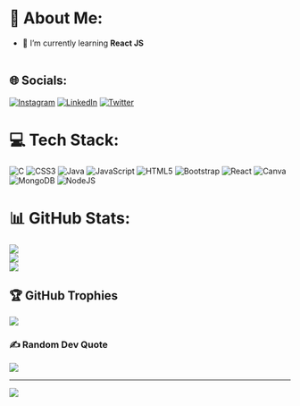 # 💫 About Me:
- 🌱 I’m currently learning **React JS**<br><br>


## 🌐 Socials:
[![Instagram](https://img.shields.io/badge/Instagram-%23E4405F.svg?logo=Instagram&logoColor=white)](https://instagram.com/iampriyanshu29) [![LinkedIn](https://img.shields.io/badge/LinkedIn-%230077B5.svg?logo=linkedin&logoColor=white)](https://linkedin.com/in/iampriyanshu29) [![Twitter](https://img.shields.io/badge/Twitter-%231DA1F2.svg?logo=Twitter&logoColor=white)](https://twitter.com/iampriyanshu29) 

# 💻 Tech Stack:
![C](https://img.shields.io/badge/c-%2300599C.svg?style=plastic&logo=c&logoColor=white) ![CSS3](https://img.shields.io/badge/css3-%231572B6.svg?style=plastic&logo=css3&logoColor=white) ![Java](https://img.shields.io/badge/java-%23ED8B00.svg?style=plastic&logo=java&logoColor=white) ![JavaScript](https://img.shields.io/badge/javascript-%23323330.svg?style=plastic&logo=javascript&logoColor=%23F7DF1E) ![HTML5](https://img.shields.io/badge/html5-%23E34F26.svg?style=plastic&logo=html5&logoColor=white) ![Bootstrap](https://img.shields.io/badge/bootstrap-%23563D7C.svg?style=plastic&logo=bootstrap&logoColor=white) ![React](https://img.shields.io/badge/react-%2320232a.svg?style=plastic&logo=react&logoColor=%2361DAFB) ![Canva](https://img.shields.io/badge/Canva-%2300C4CC.svg?style=plastic&logo=Canva&logoColor=white) ![MongoDB](https://img.shields.io/badge/MongoDB-%234ea94b.svg?style=plastic&logo=mongodb&logoColor=white) ![NodeJS](https://img.shields.io/badge/node.js-6DA55F?style=plastic&logo=node.js&logoColor=white)
# 📊 GitHub Stats:
![](https://github-readme-stats.vercel.app/api?username=iampriyanshu29&theme=dark&hide_border=false&include_all_commits=true&count_private=false)<br/>
![](https://github-readme-streak-stats.herokuapp.com/?user=iampriyanshu29&theme=dark&hide_border=false)<br/>
![](https://github-readme-stats.vercel.app/api/top-langs/?username=iampriyanshu29&theme=dark&hide_border=false&include_all_commits=true&count_private=false&layout=compact)

## 🏆 GitHub Trophies
![](https://github-profile-trophy.vercel.app/?username=iampriyanshu29&theme=onedark&no-frame=false&no-bg=true&margin-w=4)

### ✍️ Random Dev Quote
![](https://quotes-github-readme.vercel.app/api?type=horizontal&theme=dark)

---
[![](https://visitcount.itsvg.in/api?id=iampriyanshu29&icon=5&color=12)](https://visitcount.itsvg.in)

<!-- Proudly created with GPRM ( https://gprm.itsvg.in ) -->
